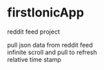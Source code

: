 # firstIonicApp
reddit feed project

pull json data from reddit feed <br />
infinite scroll and pull to refresh <br />
relative time stamp <br />
